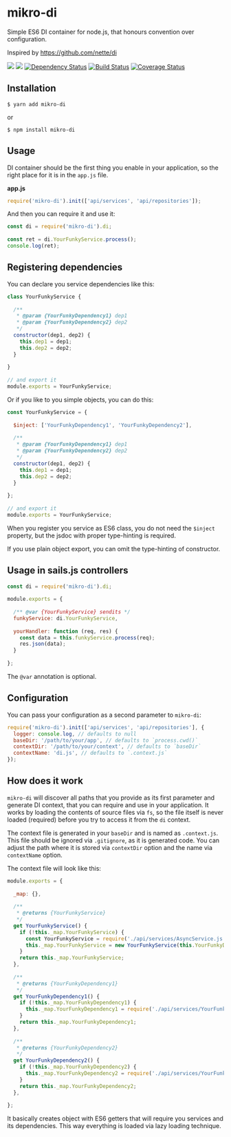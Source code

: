 # mikro-di

Simple ES6 DI container for node.js, that honours convention over configuration. 

Inspired by https://github.com/nette/di

[![](https://img.shields.io/npm/v/mikro-di.svg)](https://www.npmjs.com/package/mikro-di)
[![](https://img.shields.io/npm/dm/mikro-di.svg)](https://www.npmjs.com/package/mikro-di)
[![Dependency Status](https://david-dm.org/B4nan/mikro-di.svg)](https://david-dm.org/B4nan/mikro-di)
[![Build Status](https://travis-ci.org/B4nan/mikro-di.svg?branch=master)](https://travis-ci.org/B4nan/mikro-di)
[![Coverage Status](https://img.shields.io/coveralls/B4nan/mikro-di.svg)](https://coveralls.io/r/B4nan/mikro-di?branch=master)

## Installation

`$ yarn add mikro-di`
 
or 

`$ npm install mikro-di`

## Usage

DI container should be the first thing you enable in your application, so the right place 
for it is in the `app.js` file. 

**app.js**
```javascript
require('mikro-di').init(['api/services', 'api/repositories']);
```

And then you can require it and use it:

```javascript
const di = require('mikro-di').di;
  
const ret = di.YourFunkyService.process();
console.log(ret);
```

## Registering dependencies

You can declare you service dependencies like this:

```javascript
class YourFunkyService {
  
  /**
   * @param {YourFunkyDependency1} dep1
   * @param {YourFunkyDependency2} dep2
   */
  constructor(dep1, dep2) {
    this.dep1 = dep1;
    this.dep2 = dep2;
  }
  
}
 
// and export it
module.exports = YourFunkyService;
```

Or if you like to you simple objects, you can do this:

```javascript
const YourFunkyService = {
  
  $inject: ['YourFunkyDependency1', 'YourFunkyDependency2'],
  
  /**
   * @param {YourFunkyDependency1} dep1
   * @param {YourFunkyDependency2} dep2
   */
  constructor(dep1, dep2) {
    this.dep1 = dep1;
    this.dep2 = dep2;
  }
  
};
 
// and export it
module.exports = YourFunkyService;
```

When you register you service as ES6 class, you do not need the `$inject` property, 
but the jsdoc with proper type-hinting is required. 
  
If you use plain object export, you can omit the type-hinting of constructor.

## Usage in sails.js controllers

```javascript
const di = require('mikro-di').di;
  
module.exports = {
 
  /** @var {YourFunkyService} sendits */
  funkyService: di.YourFunkyService,
 
  yourHandler: function (req, res) {
    const data = this.funkyService.process(req);
    res.json(data);
  }
 
};
```

The `@var` annotation is optional. 

## Configuration

You can pass your configuration as a second parameter to `mikro-di`:

```javascript
require('mikro-di').init(['api/services', 'api/repositories'], {
  logger: console.log, // defaults to null
  baseDir: '/path/to/your/app', // defaults to `process.cwd()`
  contextDir: '/path/to/your/context', // defaults to `baseDir`
  contextName: 'di.js', // defaults to `.context.js`
});
```

## How does it work

`mikro-di` will discover all paths that you provide as its first parameter and generate
DI context, that you can require and use in your application. It works by loading the contents 
of source files via `fs`, so the file itself is never loaded (required) before you try to access
it from the `di` context. 

The context file is generated in your `baseDir` and is named as `.context.js`. This file should 
be ignored via `.gitignore`, as it is generated code. You can adjust the path where it is stored
via `contextDir` option and the name via `contextName` option.
 
The context file will look like this:

```javascript
module.exports = {
 
  _map: {},
  
  /**
   * @returns {YourFunkyService}
   */
  get YourFunkyService() {
    if (!this._map.YourFunkyService) {
      const YourFunkyService = require('./api/services/AsyncService.js');
      this._map.YourFunkyService = new YourFunkyService(this.YourFunkyDependency1, this.YourFunkyDependency2);
    }
    return this._map.YourFunkyService;
  },
 
  /**
   * @returns {YourFunkyDependency1}
   */
  get YourFunkyDependency1() {
    if (!this._map.YourFunkyDependency1) {
      this._map.YourFunkyDependency1 = require('./api/services/YourFunkyDependency1.js');
    }
    return this._map.YourFunkyDependency1;
  },
 
  /**
   * @returns {YourFunkyDependency2}
   */
  get YourFunkyDependency2() {
    if (!this._map.YourFunkyDependency2) {
      this._map.YourFunkyDependency2 = require('./api/services/YourFunkyDependency2.js');
    }
    return this._map.YourFunkyDependency2;
  },
 
};
```

It basically creates object with ES6 getters that will require you services and its dependencies. 
This way everything is loaded via lazy loading technique. 
